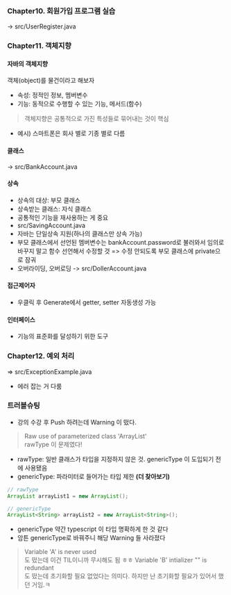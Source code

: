 ### Chapter10. 회원가입 프로그램 실습
-> src/UserRegister.java

### Chapter11. 객체지향
#### 자바의 객체지향
객체(object)를 물건이라고 해보자
- 속성: 정적인 정보, 멤버변수
- 기능: 동적으로 수행할 수 있는 기능, 메서드(함수)
> 객체지향은 공통적으로 가진 특성들로 묶어내는 것이 핵심
- 예시) 스마트폰은 회사 별로 기종 별로 다름
#### 클래스
-> src/BankAccount.java

#### 상속
- 상속의 대상: 부모 클래스
- 상속받는 클래스: 자식 클래스
- 공통적인 기능을 재사용하는 게 중요
- src/SavingAccount.java
- 자바는 단일상속 지원(하나의 클래스만 상속 가능)
- 부모 클래스에서 선언된 멤버변수는 bankAccount.password로 불러와서 임의로 바꾸지 말고 함수 선언해서 수정할 것
=> 수정 안되도록 부모 클래스에 private으로 잠궈
- 오버라이딩, 오버로딩 -> src/DollerAccount.java

#### 접근제어자
- 우클릭 후 Generate에서 getter, setter 자동생성 가능
#### 인터페이스
- 기능의 표준화를 달성하기 위한 도구

### Chapter12. 예외 처리
=> src/ExceptionExample.java
- 에러 잡는 거 다룸

### 트러블슈팅
- 강의 수강 후 Push 하려는데 Warning 이 떴다.
> Raw use of parameterized class 'ArrayList'  
rawType 이 문제였다!
- rawType: 일반 클래스가 타입을 지정하지 않은 것. genericType 이 도입되기 전에 사용됐음
- genericType: 파라미터로 들어가는 타입 제한 **(더 찾아보기)**
```java
// rawType        
ArrayList arrayList1 = new ArrayList();

// genericType
ArrayList<String> arrayList2 = new ArrayList<String>();
```
- genericType 약간 typescript 이 타입 명확하게 한 것 같다
- 암튼 genericType로 바꿔주니 해당 Warning 들 사라졌다

> Variable 'A' is never used  
도 떴는데 이건 TIL이니까 무시해도 됨 ㅎㅎ
> Variable 'B' intializer "" is redundant  
도 떴는데 초기화할 필요 없었다는 의미다. 하지만 난 초기화할 필요가 있어서 했던 거임.ㅋ